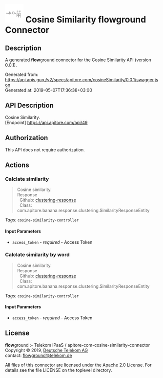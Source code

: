 # ![LOGO](logo.png) Cosine Similarity **flow**ground Connector

## Description

A generated **flow**ground connector for the Cosine Similarity API (version 0.0.1).

Generated from: https://api.apis.guru/v2/specs/apitore.com/cosineSimilarity/0.0.1/swagger.json<br/>
Generated at: 2019-05-07T17:36:38+03:00

## API Description

Cosine Similarity.<BR />[Endpoint] https://api.apitore.com/api/49

## Authorization

This API does not require authorization.

## Actions

### Calclate similarity

> Cosine similarity.<BR />Response<BR />&nbsp; Github: <a href="https://github.com/keigohtr/apitore-response-parent/tree/master/clustering-response">clustering-response</a><BR />&nbsp; Class: com.apitore.banana.response.clustering.SimilarityResponseEntity<BR />

*Tags:* `cosine-similarity-controller`

#### Input Parameters
* `access_token` - _required_ - Access Token

### Calclate similarity by word

> Cosine similarity.<BR />Response<BR />&nbsp; Github: <a href="https://github.com/keigohtr/apitore-response-parent/tree/master/clustering-response">clustering-response</a><BR />&nbsp; Class: com.apitore.banana.response.clustering.SimilarityResponseEntity<BR />

*Tags:* `cosine-similarity-controller`

#### Input Parameters
* `access_token` - _required_ - Access Token

## License

**flow**ground :- Telekom iPaaS / apitore-com-cosine-similarity-connector<br/>
Copyright © 2019, [Deutsche Telekom AG](https://www.telekom.de)<br/>
contact: flowground@telekom.de

All files of this connector are licensed under the Apache 2.0 License. For details
see the file LICENSE on the toplevel directory.
